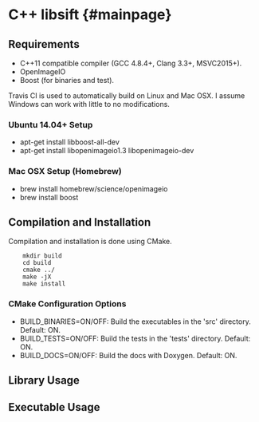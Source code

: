 # C++ libsift {#mainpage}

## Requirements

- C++11 compatible compiler (GCC 4.8.4+, Clang 3.3+, MSVC2015+).
- OpenImageIO
- Boost (for binaries and test).

Travis CI is used to automatically build on Linux and Mac OSX. I assume Windows can work with little to no modifications.

### Ubuntu 14.04+ Setup

- apt-get install libboost-all-dev
- apt-get install libopenimageio1.3 libopenimageio-dev

### Mac OSX Setup  (Homebrew)

- brew install homebrew/science/openimageio
- brew install boost

## Compilation and Installation

Compilation and installation is done using CMake.

```
    mkdir build
    cd build
    cmake ../
    make -jX
    make install
```
### CMake Configuration Options

- BUILD_BINARIES=ON/OFF: Build the executables in the 'src' directory. Default: ON.
- BUILD_TESTS=ON/OFF: Build the tests in the 'tests' directory. Default: ON.
- BUILD_DOCS=ON/OFF: Build the docs with Doxygen. Default: ON.

## Library Usage

## Executable Usage
